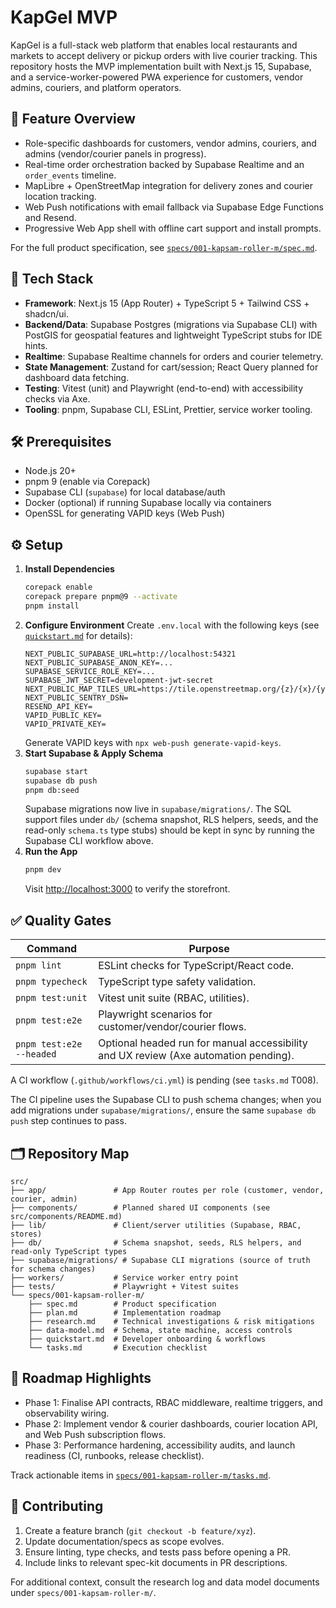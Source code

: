 # KapGel MVP

KapGel is a full-stack web platform that enables local restaurants and markets to accept delivery or pickup orders with live courier tracking. This repository hosts the MVP implementation built with Next.js 15, Supabase, and a service-worker-powered PWA experience for customers, vendor admins, couriers, and platform operators.

## 🚀 Feature Overview

- Role-specific dashboards for customers, vendor admins, couriers, and admins (vendor/courier panels in progress).
- Real-time order orchestration backed by Supabase Realtime and an `order_events` timeline.
- MapLibre + OpenStreetMap integration for delivery zones and courier location tracking.
- Web Push notifications with email fallback via Supabase Edge Functions and Resend.
- Progressive Web App shell with offline cart support and install prompts.

For the full product specification, see [`specs/001-kapsam-roller-m/spec.md`](specs/001-kapsam-roller-m/spec.md).

## 🧱 Tech Stack

- **Framework**: Next.js 15 (App Router) + TypeScript 5 + Tailwind CSS + shadcn/ui.
- **Backend/Data**: Supabase Postgres (migrations via Supabase CLI) with PostGIS for geospatial features and lightweight TypeScript stubs for IDE hints.
- **Realtime**: Supabase Realtime channels for orders and courier telemetry.
- **State Management**: Zustand for cart/session; React Query planned for dashboard data fetching.
- **Testing**: Vitest (unit) and Playwright (end-to-end) with accessibility checks via Axe.
- **Tooling**: pnpm, Supabase CLI, ESLint, Prettier, service worker tooling.

## 🛠️ Prerequisites

- Node.js 20+
- pnpm 9 (enable via Corepack)
- Supabase CLI (`supabase`) for local database/auth
- Docker (optional) if running Supabase locally via containers
- OpenSSL for generating VAPID keys (Web Push)

## ⚙️ Setup

1. **Install Dependencies**
   ```bash
   corepack enable
   corepack prepare pnpm@9 --activate
   pnpm install
   ```
2. **Configure Environment**
   Create `.env.local` with the following keys (see [`quickstart.md`](specs/001-kapsam-roller-m/quickstart.md) for details):
   ```env
   NEXT_PUBLIC_SUPABASE_URL=http://localhost:54321
   NEXT_PUBLIC_SUPABASE_ANON_KEY=...
   SUPABASE_SERVICE_ROLE_KEY=...
   SUPABASE_JWT_SECRET=development-jwt-secret
   NEXT_PUBLIC_MAP_TILES_URL=https://tile.openstreetmap.org/{z}/{x}/{y}.png
   NEXT_PUBLIC_SENTRY_DSN=
   RESEND_API_KEY=
   VAPID_PUBLIC_KEY=
   VAPID_PRIVATE_KEY=
   ```
   Generate VAPID keys with `npx web-push generate-vapid-keys`.
3. **Start Supabase & Apply Schema**
   ```bash
   supabase start
   supabase db push
   pnpm db:seed
   ```
   Supabase migrations now live in `supabase/migrations/`. The SQL support files under `db/` (schema snapshot, RLS helpers, seeds, and the read-only `schema.ts` type stubs) should be kept in sync by running the Supabase CLI workflow above.
4. **Run the App**
   ```bash
   pnpm dev
   ```
   Visit [http://localhost:3000](http://localhost:3000) to verify the storefront.

## ✅ Quality Gates

| Command | Purpose |
| --- | --- |
| `pnpm lint` | ESLint checks for TypeScript/React code. |
| `pnpm typecheck` | TypeScript type safety validation. |
| `pnpm test:unit` | Vitest unit suite (RBAC, utilities). |
| `pnpm test:e2e` | Playwright scenarios for customer/vendor/courier flows. |
| `pnpm test:e2e --headed` | Optional headed run for manual accessibility and UX review (Axe automation pending). |

A CI workflow (`.github/workflows/ci.yml`) is pending (see `tasks.md` T008).

The CI pipeline uses the Supabase CLI to push schema changes; when you add migrations under `supabase/migrations/`, ensure the same `supabase db push` step continues to pass.

## 🗂️ Repository Map

```
src/
├── app/               # App Router routes per role (customer, vendor, courier, admin)
├── components/        # Planned shared UI components (see src/components/README.md)
├── lib/               # Client/server utilities (Supabase, RBAC, stores)
├── db/                # Schema snapshot, seeds, RLS helpers, and read-only TypeScript types
├── supabase/migrations/ # Supabase CLI migrations (source of truth for schema changes)
├── workers/           # Service worker entry point
├── tests/             # Playwright + Vitest suites
└── specs/001-kapsam-roller-m/
    ├── spec.md        # Product specification
    ├── plan.md        # Implementation roadmap
    ├── research.md    # Technical investigations & risk mitigations
    ├── data-model.md  # Schema, state machine, access controls
    ├── quickstart.md  # Developer onboarding & workflows
    └── tasks.md       # Execution checklist
```

## 🧭 Roadmap Highlights

- Phase 1: Finalise API contracts, RBAC middleware, realtime triggers, and observability wiring.
- Phase 2: Implement vendor & courier dashboards, courier location API, and Web Push subscription flows.
- Phase 3: Performance hardening, accessibility audits, and launch readiness (CI, runbooks, release checklist).

Track actionable items in [`specs/001-kapsam-roller-m/tasks.md`](specs/001-kapsam-roller-m/tasks.md).

## 🤝 Contributing

1. Create a feature branch (`git checkout -b feature/xyz`).
2. Update documentation/specs as scope evolves.
3. Ensure linting, type checks, and tests pass before opening a PR.
4. Include links to relevant spec-kit documents in PR descriptions.

For additional context, consult the research log and data model documents under `specs/001-kapsam-roller-m/`.

